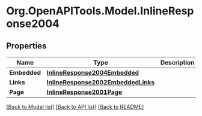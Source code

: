 
# Org.OpenAPITools.Model.InlineResponse2004

## Properties

Name | Type | Description | Notes
------------ | ------------- | ------------- | -------------
**Embedded** | [**InlineResponse2004Embedded**](InlineResponse2004Embedded.md) |  | [optional] 
**Links** | [**InlineResponse2002EmbeddedLinks**](InlineResponse2002EmbeddedLinks.md) |  | 
**Page** | [**InlineResponse2001Page**](InlineResponse2001Page.md) |  | 

[[Back to Model list]](../README.md#documentation-for-models)
[[Back to API list]](../README.md#documentation-for-api-endpoints)
[[Back to README]](../README.md)

